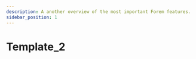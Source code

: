 ```yaml
---
description: A another overview of the most important Forem features.
sidebar_position: 1
---
```


# Template_2
